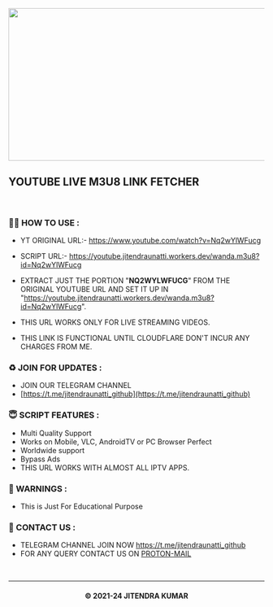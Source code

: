 

<p  align='center'><img  src="https://t3.ftcdn.net/jpg/05/07/46/84/360_F_507468479_HfrpT7CIoYTBZSGRQi7RcWgo98wo3vb7.webp"  width="700" height="300">  </p>



  ## YOUTUBE LIVE M3U8 LINK FETCHER



</br>
<h3>⛓️‍💥 HOW TO USE  :</h3>

- YT ORIGINAL URL:- https://www.youtube.com/watch?v=Nq2wYlWFucg

- SCRIPT URL:- https://youtube.jitendraunatti.workers.dev/wanda.m3u8?id=Nq2wYlWFucg

- EXTRACT JUST THE PORTION "**NQ2WYLWFUCG**" FROM THE ORIGINAL YOUTUBE URL AND SET IT UP IN "https://youtube.jitendraunatti.workers.dev/wanda.m3u8?id=Nq2wYlWFucg".
- THIS URL WORKS ONLY FOR  LIVE STREAMING VIDEOS.

- THIS LINK IS FUNCTIONAL UNTIL CLOUDFLARE DON'T INCUR ANY CHARGES FROM ME.

<h3>♻️ JOIN FOR UPDATES :</h3>

- JOIN OUR TELEGRAM CHANNEL
- [https://t.me/jitendraunatti_github](https://t.me/jitendraunatti_github)

<h3>😇 SCRIPT FEATURES :</h3>
 
- Multi Quality Support
- Works on Mobile, VLC, AndroidTV or PC Browser Perfect
- Worldwide support
- Bypass Ads
- THIS URL WORKS WITH ALMOST ALL IPTV APPS.




<h3>🚸 WARNINGS :</h3>

- This is Just For Educational Purpose

<h3>🤗 CONTACT US : </h3>

- TELEGRAM CHANNEL  JOIN NOW https://t.me/jitendraunatti_github
- FOR ANY QUERY CONTACT US ON [PROTON-MAIL](mailto:jitendraunatti@pm.me)

</br>

---

<h4 align='center'>© 2021-24 JITENDRA KUMAR</h4>

<!-- DO NOT REMOVE THIS CREDIT -->
<!-- © 2021-24 jitendra kumar -->
